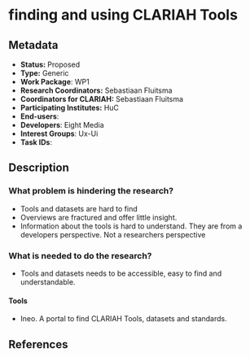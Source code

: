 # finding and using CLARIAH Tools

## Metadata

* **Status:**  Proposed
* **Type:** Generic
* **Work Package**: WP1
* **Research Coordinators:** Sebastiaan Fluitsma
* **Coordinators for CLARIAH:**  Sebastiaan Fluitsma
* **Participating Institutes:** HuC
* **End-users**: 
* **Developers**: Eight Media
* **Interest Groups**: Ux-Ui
* **Task IDs**: 

## Description



### What problem is hindering the research?
* Tools and datasets are hard to find
* Overviews are fractured and offer little insight.
* Information about the tools is hard to understand. They are from a developers perspective. Not a researchers perspective



### What is needed to do the research?
* Tools and datasets needs to be accessible, easy to find and understandable.


#### Tools
* Ineo. A portal to find CLARIAH Tools, datasets and standards.


## References
